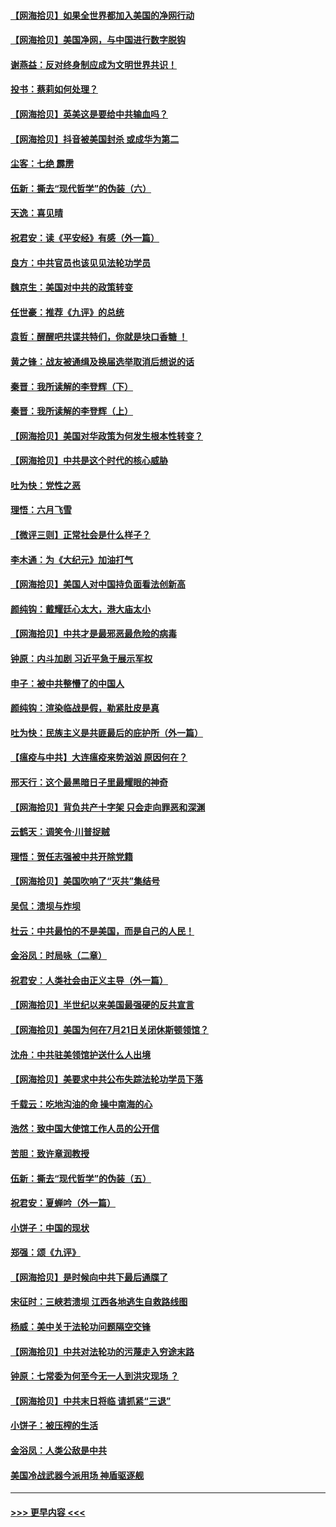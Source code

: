 #### [【网海拾贝】如果全世界都加入美国的净网行动](../pages/nsc993/n12315588.md?t=08081651) 
#### [【网海拾贝】美国净网，与中国进行数字脱钩](../pages/nsc993/n12312813.md?t=08081651) 
#### [谢燕益：反对终身制应成为文明世界共识！](../pages/nsc993/n12310465.md?t=08081651) 
#### [投书：蔡莉如何处理？](../pages/nsc993/n12310224.md?t=08081651) 
#### [【网海拾贝】英美这是要给中共输血吗？](../pages/nsc993/n12307646.md?t=08081651) 
#### [【网海拾贝】抖音被美国封杀 或成华为第二](../pages/nsc993/n12305277.md?t=08081651) 
#### [尘客：七绝 霹雳](../pages/nsc993/n12304053.md?t=08081651) 
#### [伍新：撕去“现代哲学”的伪装（六）](../pages/nsc993/n12303243.md?t=08081651) 
#### [天逸：喜见晴](../pages/nsc993/n12303226.md?t=08081651) 
#### [祝君安：读《平安经》有感（外一篇）](../pages/nsc993/n12303170.md?t=08081651) 
#### [良方：中共官员也该见见法轮功学员](../pages/nsc993/n12302985.md?t=08081651) 
#### [魏京生：美国对中共的政策转变](../pages/nsc993/n12302929.md?t=08081651) 
#### [任世豪：推荐《九评》的总统](../pages/nsc993/n12302838.md?t=08081651) 
#### [袁哲：醒醒吧共谍共特们，你就是块口香糖 ！](../pages/nsc993/n12302678.md?t=08081651) 
#### [黄之锋：战友被通缉及换届选举取消后想说的话](../pages/nsc993/n12302681.md?t=08081651) 
#### [秦晋：我所读解的李登辉（下）](../pages/nsc993/n12302171.md?t=08081651) 
#### [秦晋：我所读解的李登辉（上）](../pages/nsc993/n12301979.md?t=08081651) 
#### [【网海拾贝】美国对华政策为何发生根本性转变？](../pages/nsc993/n12302091.md?t=08081651) 
#### [【网海拾贝】中共是这个时代的核心威胁](../pages/nsc993/n12300541.md?t=08081651) 
#### [吐为快：党性之恶](../pages/nsc993/n12300263.md?t=08081651) 
#### [理悟：六月飞雪](../pages/nsc993/n12300243.md?t=08081651) 
#### [【微评三则】正常社会是什么样子？](../pages/nsc993/n12300228.md?t=08081651) 
#### [李木通：为《大纪元》加油打气](../pages/nsc993/n12280363.md?t=08081651) 
#### [【网海拾贝】美国人对中国持负面看法创新高](../pages/nsc993/n12298720.md?t=08081651) 
#### [颜纯钩：戴耀廷心太大，港大庙太小](../pages/nsc993/n12297682.md?t=08081651) 
#### [【网海拾贝】中共才是最邪恶最危险的病毒](../pages/nsc993/n12296470.md?t=08081651) 
#### [钟原：内斗加剧 习近平急于展示军权](../pages/nsc993/n12292544.md?t=08081651) 
#### [申子：被中共整懵了的中国人](../pages/nsc993/n12291389.md?t=08081651) 
#### [颜纯钩：渲染临战是假，勒紧肚皮是真](../pages/nsc993/n12290945.md?t=08081651) 
#### [吐为快：民族主义是共匪最后的庇护所（外一篇）](../pages/nsc993/n12290887.md?t=08081651) 
#### [【瘟疫与中共】大连瘟疫来势汹汹 原因何在？](../pages/nsc993/n12287474.md?t=08081651) 
#### [邢天行：这个最黑暗日子里最耀眼的神奇](../pages/nsc993/n12289882.md?t=08081651) 
#### [【网海拾贝】背负共产十字架 只会走向罪恶和深渊](../pages/nsc993/n12288290.md?t=08081651) 
#### [云鹤天：调笑令·川普捉贼](../pages/nsc993/n12285672.md?t=08081651) 
#### [理悟：贺任志强被中共开除党籍](../pages/nsc993/n12285597.md?t=08081651) 
#### [【网海拾贝】美国吹响了“灭共”集结号](../pages/nsc993/n12284522.md?t=08081651) 
#### [吴侃：溃坝与炸坝](../pages/nsc993/n12283593.md?t=08081651) 
#### [杜云：中共最怕的不是美国，而是自己的人民！](../pages/nsc993/n12282935.md?t=08081651) 
#### [金浴凤：时局咏（二章）](../pages/nsc993/n12282923.md?t=08081651) 
#### [祝君安：人类社会由正义主导（外一篇）](../pages/nsc993/n12282809.md?t=08081651) 
#### [【网海拾贝】半世纪以来美国最强硬的反共宣言](../pages/nsc993/n12282656.md?t=08081651) 
#### [【网海拾贝】美国为何在7月21日关闭休斯顿领馆？](../pages/nsc993/n12279731.md?t=08081651) 
#### [沈舟：中共驻美领馆护送什么人出境](../pages/nsc993/n12278949.md?t=08081651) 
#### [【网海拾贝】美要求中共公布失踪法轮功学员下落](../pages/nsc993/n12277656.md?t=08081651) 
#### [千载云：吃地沟油的命 操中南海的心](../pages/nsc993/n12277533.md?t=08081651) 
#### [浩然：致中国大使馆工作人员的公开信](../pages/nsc993/n12277436.md?t=08081651) 
#### [苦胆：致许章润教授](../pages/nsc993/n12274876.md?t=08081651) 
#### [伍新：撕去“现代哲学”的伪装（五）](../pages/nsc993/n12274833.md?t=08081651) 
#### [祝君安：夏蝉吟（外一篇）](../pages/nsc993/n12274794.md?t=08081651) 
#### [小饼子：中国的现状](../pages/nsc993/n12274774.md?t=08081651) 
#### [郑强：颂《九评》](../pages/nsc993/n12274570.md?t=08081651) 
#### [【网海拾贝】是时候向中共下最后通牒了](../pages/nsc993/n12274156.md?t=08081651) 
#### [宋征时：三峡若溃坝 江西各地逃生自救路线图](../pages/nsc993/n12274031.md?t=08081651) 
#### [杨威：美中关于法轮功问题隔空交锋](../pages/nsc993/n12273317.md?t=08081651) 
#### [【网海拾贝】中共对法轮功的污蔑走入穷途末路](../pages/nsc993/n12272307.md?t=08081651) 
#### [钟原：七常委为何至今无一人到洪灾现场 ？](../pages/nsc993/n12270614.md?t=08081651) 
#### [【网海拾贝】中共末日将临 请抓紧“三退”](../pages/nsc993/n12269476.md?t=08081651) 
#### [小饼子：被压榨的生活](../pages/nsc993/n12268533.md?t=08081651) 
#### [金浴凤：人类公敌是中共](../pages/nsc993/n12268134.md?t=08081651) 
#### [美国冷战武器今派用场 神盾驱逐舰](../pages/nsc993/n12267798.md?t=08081651) 

----
#### [ >>> 更早内容 <<< ](../indexes/nsc993-earlier.md)

